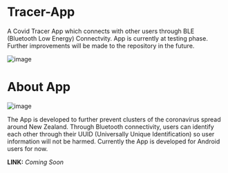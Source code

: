 # Tracer-App
A Covid Tracer App which connects with other users through BLE (Bluetooth Low Energy) Connectvity. App is currently at testing phase. Further improvements will be made to the repository in the future. 

![image](https://user-images.githubusercontent.com/49587910/143503156-652c7e3a-c06e-4f70-8c4d-06f9f3d0163b.png)  
# About App
![image](https://user-images.githubusercontent.com/49587910/143503062-585c917a-65b5-4299-91ab-de569dd707a3.png)

The App is developed to further prevent clusters of the coronavirus spread around New Zealand. Through Bluetooth connectivity, users can identify each other through their UUID (Universally Unique Identification) so user information will not be harmed. Currently the App is developed for Android users for now. 

**LINK:** *Coming Soon*
